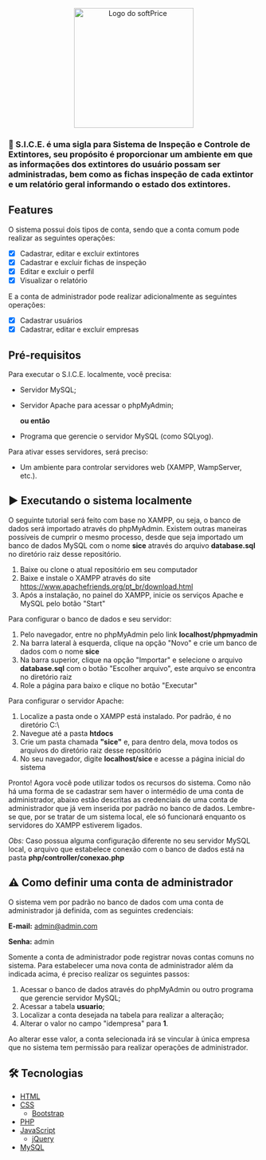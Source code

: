 <p align="center"> <img alt="Logo do softPrice" width="240" src="./img/logo.png"> </p>

### 🧯 S.I.C.E. é uma sigla para Sistema de Inspeção e Controle de Extintores, seu propósito é proporcionar um ambiente em que as informações dos extintores do usuário possam ser administradas, bem como as fichas inspeção de cada extintor e um relatório geral informando o estado dos extintores.

## Features

O sistema possui dois tipos de conta, sendo que a conta comum pode realizar as seguintes operações: 

- [x] Cadastrar, editar e excluir extintores
- [x] Cadastrar e excluir fichas de inspeção
- [x] Editar e excluir o perfil
- [x] Visualizar o relatório

E a conta de administrador pode realizar adicionalmente as seguintes operações:

- [x] Cadastrar usuários
- [x] Cadastrar, editar e excluir empresas

## Pré-requisitos

Para executar o S.I.C.E. localmente, você precisa:

- Servidor MySQL;
- Servidor Apache para acessar o phpMyAdmin;

    **ou então**

- Programa que gerencie o servidor MySQL (como SQLyog).
 
 
Para ativar esses servidores, será preciso:
- Um ambiente para controlar servidores web (XAMPP, WampServer, etc.).

## ▶ Executando o sistema localmente

O seguinte tutorial será feito com base no XAMPP, ou seja, o banco de dados será importado através do phpMyAdmin. Existem outras maneiras possíveis de cumprir o mesmo 
processo, desde que seja importado um banco de dados MySQL com o nome **sice** através do arquivo **database.sql** no diretório raiz desse repositório.

1. Baixe ou clone o atual repositório em seu computador
2. Baixe e instale o XAMPP através do site https://www.apachefriends.org/pt_br/download.html
3. Após a instalação, no painel do XAMPP, inicie os serviços Apache e MySQL pelo botão "Start"

Para configurar o banco de dados e seu servidor:
1. Pelo navegador, entre no phpMyAdmin pelo link **localhost/phpmyadmin**
2. Na barra lateral à esquerda, clique na opção "Novo" e crie um banco de dados com o nome **sice**
3. Na barra superior, clique na opção "Importar" e selecione o arquivo **database.sql** com o botão "Escolher arquivo", este arquivo se encontra no diretório raiz
4. Role a página para baixo e clique no botão "Executar"

Para configurar o servidor Apache:
1. Localize a pasta onde o XAMPP está instalado. Por padrão, é no diretório C:\
2. Navegue até a pasta **htdocs**
3. Crie um pasta chamada **"sice"** e, para dentro dela, mova todos os arquivos do diretório raiz desse repositório
4. No seu navegador, digite **localhost/sice** e acesse a página inicial do sistema

Pronto! Agora você pode utilizar todos os recursos do sistema. Como não há uma forma de se cadastrar sem haver o intermédio de uma conta de administrador, abaixo estão
descritas as credenciais de uma conta de administrador que já vem inserida por padrão no banco de dados.
Lembre-se que, por se tratar de um sistema local, ele só funcionará enquanto os servidores do XAMPP estiverem ligados.

*Obs:* Caso possua alguma configuração diferente no seu servidor MySQL local, o arquivo que estabelece conexão com o banco de dados está na pasta **php/controller/conexao.php**

## ⚠ Como definir uma conta de administrador

O sistema vem por padrão no banco de dados com uma conta de administrador já definida, com as seguintes credenciais:

**E-mail:** admin@admin.com

**Senha:** admin

Somente a conta de administrador pode registrar novas contas comuns no sistema. Para estabelecer uma nova conta de administrador além da indicada acima,
é preciso realizar os seguintes passos:

1. Acessar o banco de dados através do phpMyAdmin ou outro programa que gerencie servidor MySQL;
2. Acessar a tabela **usuario**;
3. Localizar a conta desejada na tabela para realizar a alteração; 
4. Alterar o valor no campo "idempresa" para **1**.

Ao alterar esse valor, a conta selecionada irá se vincular à única empresa que no sistema tem permissão para realizar operações de administrador.

## 🛠 Tecnologias
- [HTML](https://www.w3schools.com/html/)
- [CSS](https://www.w3schools.com/css/)
  - [Bootstrap](https://getbootstrap.com/)
- [PHP](https://www.php.net/)
- [JavaScript](https://www.javascript.com/)
  - [jQuery](https://jquery.com/)
 - [MySQL](https://www.mysql.com/)

